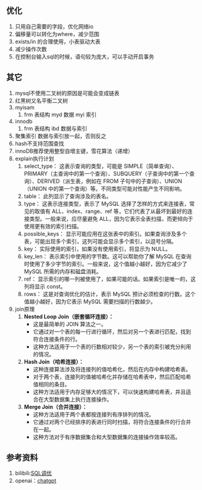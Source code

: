 ## 优化
1. 只用自己需要的字段，优化网络io
2. 偏移量可以转化为where，减少范围
3. exists/in 的合理使用，小表驱动大表
4. 减少操作次数
5. 在控制台输入sql的时候，语句较为庞大，可以手动开启事务

## 其它
1. mysql不使用二叉树的原因是可能会变成链表
2. 红黑树又名平衡二叉树
3. myisam 
   1. frm 表结构 myd 数据 myi 索引
4. innodb
   1. frm 表结构 ibd 数据与索引
5. 聚集索引 数据与索引放一起，否则反之
6. hash不支持范围查找
7. innoDB推荐使用整型自增主键，雪花算法（递增）
8. explain执行计划
   1. select_type： 这表示查询的类型，可能是 SIMPLE（简单查询）、PRIMARY（主查询中的第一个查询）、SUBQUERY（子查询中的第一个查询）、DERIVED（派生表，例如在 FROM 子句中的子查询）、UNION（UNION 中的第一个查询）等。不同类型可能对性能产生不同影响。
   2. table： 此列显示了查询涉及的表名。 
   3. type： 这表示连接类型，表示了 MySQL 选择了怎样的方式来连接表，常见的取值有 ALL、index、range、ref 等，它们代表了从最坏到最好的连接类型。一般来说，应尽量避免 ALL，因为它表示全表扫描，而更倾向于使用更有效的索引扫描。 
   4. possible_keys： 显示可能应用在这张表中的索引。如果查询涉及多个表，可能出现多个索引，这列可能会显示多个索引，以逗号分隔。 
   5. key： 实际使用的索引，如果没有使用索引，将显示为 NULL。 
   6. key_len： 表示索引中使用的字节数。这可以帮助你了解 MySQL 在查询时使用了多少字节的索引。一般来说，这个值越小越好，因为它减少了 MySQL 所需的内存和磁盘消耗。 
   7. ref： 显示索引的哪一列被使用了，如果可能的话。如果索引是唯一的，这列将显示 const。 
   8. rows： 这是对查询优化的估计，表示 MySQL 预计必须检查的行数。这个值越小越好，因为它表示 MySQL 需要扫描的行数越少。
9. join原理
   1. **Nested Loop Join（嵌套循环连接）：**
      - 这是最简单的 JOIN 算法之一。
      - 它通过对一个表的每一行进行循环，然后对另一个表进行匹配，找到符合连接条件的行。
      - 这种方法适用于一个表的行数相对较少，另一个表的索引被充分利用的情况。
   2. **Hash Join（哈希连接）：**
      - 这种连接算法涉及将连接列的值哈希化，然后在内存中构建哈希表。
      - 对于两个表，连接列的值被哈希化并存储在哈希表中，然后匹配哈希值相同的条目。
      - 这种方法适用于内存足够大的情况下，可以快速构建哈希表，并且适合在大型数据集上执行连接操作。
   3. **Merge Join（合并连接）：**
      - 这种方法适用于两个表都按连接列有序排列的情况。
      - 它通过对两个已经排序的表进行同时扫描，将符合连接条件的行合并在一起。
      - 这种方法对于有序数据集合和大型数据集的连接操作效率较高。

## 参考资料
1. bilibili:[SQL调优](https://www.bilibili.com/video/BV1ko4y1N7x6?p=2)
2. openai：[chatgpt](https://chat.openai.com/)
